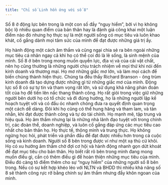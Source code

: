 ```yaml
---
title: "Chỉ số Linh hồn ứng với số 8"
---
```

Số 8 ở động lực bên trong là một con số đầy “nguy  hiểm”, bởi vì họ không bộc lộ nhiều quan điểm của bản thân hay là đánh giá công khai một luận điểm nào đó nhưng họ thực sự là một người sống có mục tiêu và luôn khao khát, cố gắng dành mọi tâm sức của mình để đạt được những giá trị ấy.

Họ hành động một cách âm thầm và cũng ngại chia sẻ ra bên ngoài những mục tiêu cá nhân ngay cả khi họ có thể coi đó là lẽ sống, là sinh mệnh của mình. Số 8 ở bên trong mong muốn quyền lực, địa vị và của cải vật chất, nên họ cũng thường là những người chịu trách nhiệm về mọi thứ khi nói đến kinh doanh và thương mại. Họ mơ những giấc mơ lớn, và làm mọi cách để biến chúng thành hiện thực. Chúng ta đều thấy Richard Branson - ông trùm kinh doanh  đã tạo dựng được những gì từ những giấc mơ của mình. Động lực số 8 có sự tự tin và tham vọng rất lớn, và sử dụng khả năng phán đoán tốt của họ để tiến lên nấc thang thành công. Họ rất giỏi trong việc giữ những người bên dưới họ có tổ chức và đi đúng hướng, họ là những người lập kế hoạch tuyệt vời và có đầu óc nhanh chóng đưa ra quyết định quan trọng một cách dễ dàng. Đôi khi họ cũng có thể hung hăng và tham lam, và tàn nhẫn, khi đạt được thành công và tự do tài chính. Họ mạnh mẽ, tập trung và hiệu quả. Họ âm thầm nhưng lại là những nhà lãnh đạo tuyệt vời trong chính trị, các đoàn thể, doanh nghiệp, và luôn cố gắng đáp ứng các mục tiêu cao nhất cho bản thân họ. Họ thực tế, thông minh và trung thực. Họ không ngừng học hỏi, phát triển và phấn đấu để đạt được nhiều hơn trong cả cuộc sống và kinh doanh. Người số 8 bên trong được ví như một xạ thủ cừ khôi. Họ có xu hướng âm thầm chờ đợi cơ hội và hành động nhanh gọn dứt khoát để đạt mục tiêu cho bản thân. Họ biết rất rõ bên trong mình đang mong muốn điều gì, cần có thêm điều gì để hoàn thiện những mục tiêu của mình. Điều đó càng tô điểm thêm cho sự “nguy hiểm” của những người số 8 bên trong. Nếu có sự kết hợp khéo léo với NLTN và BHDD thì nhiều khả năng số 8 sẽ thành công rực rỡ bằng chính sự âm thầm nhưng đầy khôn ngoan của mình.

